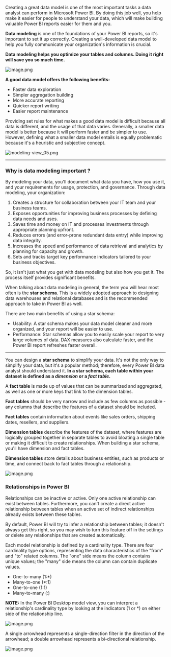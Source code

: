 Creating a great data model is one of the most important tasks a data analyst can perform in Microsoft Power BI. By doing this job well, you help make it easier for people to understand your data, which will make building valuable Power BI reports easier for them and you.

**Data modeling** is one of the foundations of your Power BI reports, so it's important to set it up correctly. Creating a well-developed data model to help you fully communicate your organization's information is crucial.

**Data modeling helps you optimize your tables and columns. Doing it right will save you so much time.**




![image.png](https://dphi-live.s3.amazonaws.com/media_uploads/image_b563b0649ec74139a2784755905b9c93.png)




**A good data model offers the following benefits:**

* Faster data exploration
* Simpler aggregation building
* More accurate reporting
* Quicker report writing
* Easier report maintenance

Providing set rules for what makes a good data model is difficult because all data is different, and the usage of that data varies. Generally, a smaller data model is better because it will perform faster and be simpler to use. However, defining what a smaller data model entails is equally problematic because it's a heuristic and subjective concept.





![modeling-view_05.png](https://dphi-live.s3.amazonaws.com/media_uploads/modeling-view_05_36b50128b1b945e8a0b099bfc3bc197f.png)



---

### **Why is data modeling important ?**
By modeling your data, you'll document what data you have, how you use it, and your requirements for usage, protection, and governance. Through data modeling, your organization:

1) Creates a structure for collaboration between your IT team and your business teams.
2) Exposes opportunities for improving business processes by defining data needs and uses.
3) Saves time and money on IT and processes investments through appropriate planning upfront.
4) Reduces errors (and error-prone redundant data entry) while improving data integrity.
5) Increases the speed and performance of data retrieval and analytics by planning for capacity and growth.
6) Sets and tracks target key performance indicators tailored to your business objectives.

So, it isn't just what you get with data modeling but also how you get it. The process itself provides significant benefits.


When talking about data modeling in general, the term you will hear most often is the **star schema**. This is a widely adopted approach to designing data warehouses and relational databases and is the recommended approach to take in Power BI as well.  

There are two main benefits of using a star schema:

- Usability: A star schema makes your data model cleaner and more organized, and your report will be easier to use.
- Performance: Star schemas allow you to easily scale your report to very large volumes of data. DAX measures also calculate faster, and the Power BI report refreshes faster overall.

---

You can design a **star schema** to simplify your data. It's not the only way to simplify your data, but it's a popular method; therefore, every Power BI data analyst should understand it. **In a star schema, each table within your dataset is defined as a *dimension* or a *fact table*.**

A **fact table** is made up of values that can be summarized and aggregated, as well as one or more keys that link to the dimension tables. 

**Fact tables** should be very narrow and include as few columns as possible - any columns that describe the features of a dataset should be included.

**Fact tables** contain information about events like sales orders, shipping dates, resellers, and suppliers.

**Dimension tables** describe the features of the dataset, where features are logically grouped together in separate tables to avoid bloating a single table or making it difficult to create relationships.
When building a star schema, you'll have dimension and fact tables.

**Dimension tables** store details about business entities, such as products or time, and connect back to fact tables through a relationship.




![image.png](https://dphi-live.s3.amazonaws.com/media_uploads/image_6898aee9958c4c288cb58b238d2f59c5.png)





### Relationships in Power BI

Relationships can be inactive or active. Only one active relationship can exist between tables. Furthermore, you can't create a direct active relationship between tables when an active set of indirect relationships already exists between these tables.

By default, Power BI will try to infer a relationship between tables; it doesn't always get this right, so you may wish to turn this feature off in the settings or delete any relationships that are created automatically.

Each model relationship is defined by a cardinality type. There are four cardinality type options, representing the data characteristics of the "from" and "to" related columns. The "one" side means the column contains unique values; the "many" side means the column can contain duplicate values.

- One-to-many (1:*)
- Many-to-one (*:1)
- One-to-one (1:1)
- Many-to-many (*:*)

**NOTE:**
In the Power BI Desktop model view, you can interpret a relationship's cardinality type by looking at the indicators (1 or *) on either side of the relationship line.



![image.png](https://dphi-live.s3.amazonaws.com/media_uploads/image_e3d5ebb61b4b4f37a431d0b2087d9d0c.png)




A single arrowhead represents a single-direction filter in the direction of the arrowhead; a double arrowhead represents a bi-directional relationship.



![image.png](https://dphi-live.s3.amazonaws.com/media_uploads/image_2b8aa6a2088c4b5abff34089762f096a.png)